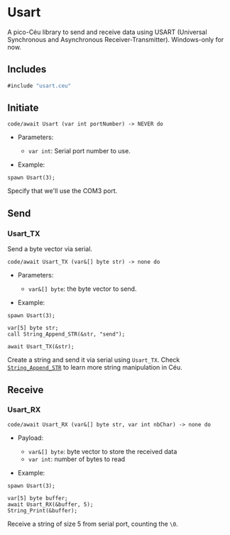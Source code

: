 # Usart

A pico-Céu library to send and receive data using USART (Universal Synchronous and Asynchronous Receiver-Transmitter).
Windows-only for now.

## Includes

```c#
#include "usart.ceu"
```

## Initiate
```ceu
code/await Usart (var int portNumber) -> NEVER do
```

- Parameters:
    - `var int`: Serial port number to use.

- Example:

```ceu
spawn Usart(3);

```
Specify that we'll use the COM3 port.

## Send

### Usart_TX

Send a byte vector via serial.

```ceu
code/await Usart_TX (var&[] byte str) -> none do
```

- Parameters:
    - `var&[] byte`: the byte vector to send.

- Example:

```ceu
spawn Usart(3);

var[5] byte str;
call String_Append_STR(&str, "send");

await Usart_TX(&str);

```
Create a string and send it via serial using ```Usart_TX```.
Check [`String_Append_STR`](#https://ceu-lang.github.io/ceu/out/manual/v0.30/string/#string_append_str) to learn more string manipulation in Céu.

## Receive

### Usart_RX

```ceu
code/await Usart_RX (var&[] byte str, var int nbChar) -> none do
```
- Payload:
    - `var&[] byte`: byte vector to store the received data
    - `var int`: number of bytes to read

- Example: 

```ceu
spawn Usart(3);

var[5] byte buffer;
await Usart_RX(&buffer, 5);
String_Print(&buffer);

```
Receive a string of size 5 from serial port, counting the ```\0```.


